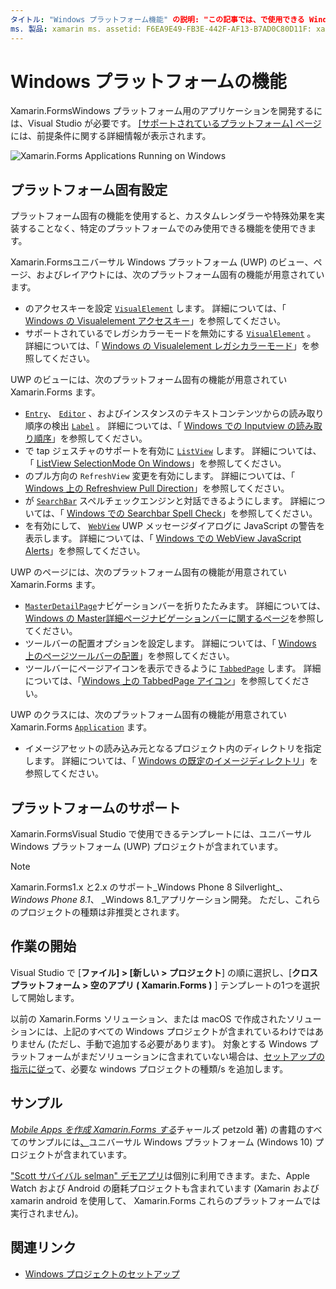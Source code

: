 ```yaml
---
タイトル: "Windows プラットフォーム機能" の説明: "この記事では、で使用できる Windows プラットフォームのサポートについて説明 Xamarin.Forms します。"
ms. 製品: xamarin ms. assetid: F6EA9E49-FB3E-442F-AF13-B7AD0C80D11F: xamarin-forms author: davidbritch ms. author: dabritch ms. date: 01/16/2020 no loc: [ Xamarin.Forms , Xamarin.Essentials ]
---
```


# <a name="windows-platform-features"></a>Windows プラットフォームの機能

Xamarin.FormsWindows プラットフォーム用のアプリケーションを開発するには、Visual Studio が必要です。 [[サポートされているプラットフォーム] ページ](~/get-started/supported-platforms.md)には、前提条件に関する詳細情報が表示されます。

![](images/allhanselman.png "Xamarin.Forms Applications Running on Windows")

## <a name="platform-specifics"></a>プラットフォーム固有設定

プラットフォーム固有の機能を使用すると、カスタムレンダラーや特殊効果を実装することなく、特定のプラットフォームでのみ使用できる機能を使用できます。

Xamarin.Formsユニバーサル Windows プラットフォーム (UWP) のビュー、ページ、およびレイアウトには、次のプラットフォーム固有の機能が用意されています。

- のアクセスキーを設定 [`VisualElement`](xref:Xamarin.Forms.VisualElement) します。 詳細については、「 [Windows の Visualelement アクセスキー](visualelement-access-keys.md)」を参照してください。
- サポートされているでレガシカラーモードを無効にする [`VisualElement`](xref:Xamarin.Forms.VisualElement) 。 詳細については、「 [Windows の Visualelement レガシカラーモード](legacy-color-mode.md)」を参照してください。

UWP のビューには、次のプラットフォーム固有の機能が用意されてい Xamarin.Forms ます。

- [`Entry`](xref:Xamarin.Forms.Entry)、 [`Editor`](xref:Xamarin.Forms.Editor) 、およびインスタンスのテキストコンテンツからの読み取り順序の検出 [`Label`](xref:Xamarin.Forms.Label) 。 詳細については、「 [Windows での Inputview の読み取り順序](inputview-reading-order.md)」を参照してください。
- で tap ジェスチャのサポートを有効に [`ListView`](xref:Xamarin.Forms.ListView) します。 詳細については、「 [ListView SelectionMode On Windows](listview-selectionmode.md)」を参照してください。
- のプル方向の `RefreshView` 変更を有効にします。 詳細については、「 [Windows 上の Refreshview Pull Direction](refreshview-pulldirection.md)」を参照してください。
- が [`SearchBar`](xref:Xamarin.Forms.SearchBar) スペルチェックエンジンと対話できるようにします。 詳細については、「 [Windows での Searchbar Spell Check](searchbar-spell-check.md)」を参照してください。
- を有効にして、 [`WebView`](xref:Xamarin.Forms.WebView) UWP メッセージダイアログに JavaScript の警告を表示します。 詳細については、「 [Windows での WebView JavaScript Alerts](webview-javascript-alert.md)」を参照してください。

UWP のページには、次のプラットフォーム固有の機能が用意されてい Xamarin.Forms ます。

- [`MasterDetailPage`](xref:Xamarin.Forms.MasterDetailPage)ナビゲーションバーを折りたたみます。 詳細については、 [Windows の Master詳細ページナビゲーションバーに関するページ](masterdetailpage-navigation-bar.md)を参照してください。
- ツールバーの配置オプションを設定します。 詳細については、「 [Windows 上のページツールバーの配置](page-toolbar-placement.md)」を参照してください。
- ツールバーにページアイコンを表示できるように [`TabbedPage`](xref:Xamarin.Forms.TabbedPage) します。 詳細については、「[Windows 上の TabbedPage アイコン](tabbedpage-icons.md)」を参照してください。

UWP のクラスには、次のプラットフォーム固有の機能が用意されてい Xamarin.Forms [`Application`](xref:Xamarin.Forms.Application) ます。

- イメージアセットの読み込み元となるプロジェクト内のディレクトリを指定します。 詳細については、「 [Windows の既定のイメージディレクトリ](default-image-directory.md)」を参照してください。

## <a name="platform-support"></a>プラットフォームのサポート

Xamarin.FormsVisual Studio で使用できるテンプレートには、ユニバーサル Windows プラットフォーム (UWP) プロジェクトが含まれています。

> [!NOTE]
> Xamarin.Forms1.x と2.x のサポート_Windows Phone 8 Silverlight_、 _Windows Phone 8.1_、 _Windows 8.1_アプリケーション開発。 ただし、これらのプロジェクトの種類は非推奨とされます。

## <a name="getting-started"></a>作業の開始

Visual Studio で [**ファイル] > [新しい > プロジェクト**] の順に選択し、[**クロスプラットフォーム > 空のアプリ ( Xamarin.Forms )** ] テンプレートの1つを選択して開始します。

以前の Xamarin.Forms ソリューション、または macOS で作成されたソリューションには、上記のすべての Windows プロジェクトが含まれているわけではありません (ただし、手動で追加する必要があります)。 対象とする Windows プラットフォームがまだソリューションに含まれていない場合は、[セットアップの指示に従っ](installation/index.md)て、必要な windows プロジェクトの種類/s を追加します。

## <a name="samples"></a>サンプル

[*Mobile Apps を作成 Xamarin.Forms する*](~/xamarin-forms/creating-mobile-apps-xamarin-forms/index.md)チャールズ petzold 著) の書籍のすべてのサンプルには[、](https://github.com/xamarin/xamarin-forms-book-preview-2)ユニバーサル Windows プラットフォーム (Windows 10) プロジェクトが含まれています。

["Scott サバイバル selman" デモアプリ](https://github.com/jamesmontemagno/Hanselman.Forms)は個別に利用できます。また、Apple Watch および Android の磨耗プロジェクトも含まれています (Xamarin および xamarin android を使用して、 Xamarin.Forms これらのプラットフォームでは実行されません)。

## <a name="related-links"></a>関連リンク

- [Windows プロジェクトのセットアップ](~/xamarin-forms/platform/windows/installation/index.md)
